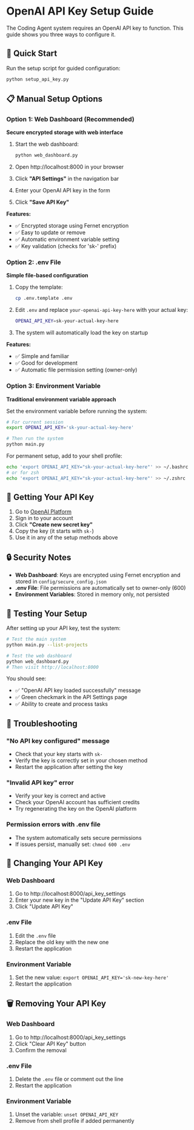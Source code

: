 # OpenAI API Key Setup Guide

The Coding Agent system requires an OpenAI API key to function. This guide shows you three ways to configure it.

## 🚀 Quick Start

Run the setup script for guided configuration:
```bash
python setup_api_key.py
```

## 📋 Manual Setup Options

### Option 1: Web Dashboard (Recommended)
**Secure encrypted storage with web interface**

1. Start the web dashboard:
   ```bash
   python web_dashboard.py
   ```

2. Open http://localhost:8000 in your browser

3. Click **"API Settings"** in the navigation bar

4. Enter your OpenAI API key in the form

5. Click **"Save API Key"**

**Features:**
- ✅ Encrypted storage using Fernet encryption
- ✅ Easy to update or remove
- ✅ Automatic environment variable setting
- ✅ Key validation (checks for 'sk-' prefix)

### Option 2: .env File
**Simple file-based configuration**

1. Copy the template:
   ```bash
   cp .env.template .env
   ```

2. Edit `.env` and replace `your-openai-api-key-here` with your actual key:
   ```bash
   OPENAI_API_KEY=sk-your-actual-key-here
   ```

3. The system will automatically load the key on startup

**Features:**
- ✅ Simple and familiar
- ✅ Good for development
- ✅ Automatic file permission setting (owner-only)

### Option 3: Environment Variable
**Traditional environment variable approach**

Set the environment variable before running the system:

```bash
# For current session
export OPENAI_API_KEY='sk-your-actual-key-here'

# Then run the system
python main.py
```

For permanent setup, add to your shell profile:
```bash
echo 'export OPENAI_API_KEY="sk-your-actual-key-here"' >> ~/.bashrc
# or for zsh
echo 'export OPENAI_API_KEY="sk-your-actual-key-here"' >> ~/.zshrc
```

## 🔑 Getting Your API Key

1. Go to [OpenAI Platform](https://platform.openai.com/account/api-keys)
2. Sign in to your account
3. Click **"Create new secret key"**
4. Copy the key (it starts with `sk-`)
5. Use it in any of the setup methods above

## 🔒 Security Notes

- **Web Dashboard**: Keys are encrypted using Fernet encryption and stored in `config/secure_config.json`
- **.env File**: File permissions are automatically set to owner-only (600)
- **Environment Variables**: Stored in memory only, not persisted

## 🧪 Testing Your Setup

After setting up your API key, test the system:

```bash
# Test the main system
python main.py --list-projects

# Test the web dashboard
python web_dashboard.py
# Then visit http://localhost:8000
```

You should see:
- ✅ "OpenAI API key loaded successfully" message
- ✅ Green checkmark in the API Settings page
- ✅ Ability to create and process tasks

## 🔧 Troubleshooting

### "No API key configured" message
- Check that your key starts with `sk-`
- Verify the key is correctly set in your chosen method
- Restart the application after setting the key

### "Invalid API key" error
- Verify your key is correct and active
- Check your OpenAI account has sufficient credits
- Try regenerating the key on the OpenAI platform

### Permission errors with .env file
- The system automatically sets secure permissions
- If issues persist, manually set: `chmod 600 .env`

## 🔄 Changing Your API Key

### Web Dashboard
1. Go to http://localhost:8000/api_key_settings
2. Enter your new key in the "Update API Key" section
3. Click "Update API Key"

### .env File
1. Edit the `.env` file
2. Replace the old key with the new one
3. Restart the application

### Environment Variable
1. Set the new value: `export OPENAI_API_KEY='sk-new-key-here'`
2. Restart the application

## 🗑️ Removing Your API Key

### Web Dashboard
1. Go to http://localhost:8000/api_key_settings
2. Click "Clear API Key" button
3. Confirm the removal

### .env File
1. Delete the `.env` file or comment out the line
2. Restart the application

### Environment Variable
1. Unset the variable: `unset OPENAI_API_KEY`
2. Remove from shell profile if added permanently
